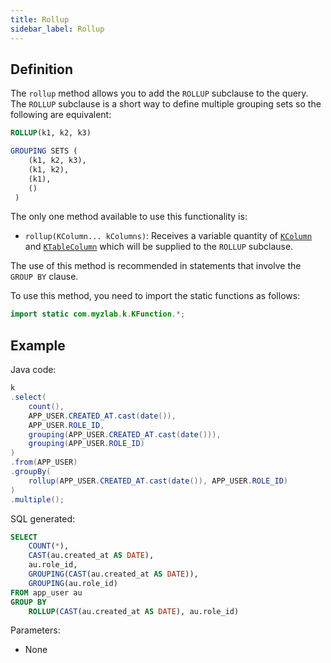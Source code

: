 ```yaml
---
title: Rollup
sidebar_label: Rollup
---
```


## Definition

The `rollup` method allows you to add the `ROLLUP` subclause to the query. The `ROLLUP` subclause is a short way to define multiple grouping sets so the following are equivalent:

```sql
ROLLUP(k1, k2, k3) 

GROUPING SETS (
    (k1, k2, k3), 
    (k1, k2),
    (k1),
    ()
 ) 
```

The only one method available to use this functionality is:

- `rollup(KColumn... kColumns)`: Receives a variable quantity of [`KColumn`](/docs/misc/select-list-values#2-kcolumn) and [`KTableColumn`](/docs/misc/select-list-values#1-ktablecolumn) which will be supplied to the `ROLLUP` subclause.

The use of this method is recommended in statements that involve the `GROUP BY` clause.

To use this method, you need to import the static functions as follows:

```java
import static com.myzlab.k.KFunction.*;
```

## Example

Java code:

```java
k
.select(
    count(),
    APP_USER.CREATED_AT.cast(date()),
    APP_USER.ROLE_ID,
    grouping(APP_USER.CREATED_AT.cast(date())),
    grouping(APP_USER.ROLE_ID)
)
.from(APP_USER)
.groupBy(
    rollup(APP_USER.CREATED_AT.cast(date()), APP_USER.ROLE_ID)
)
.multiple();
```

SQL generated:

```sql
SELECT
    COUNT(*),
    CAST(au.created_at AS DATE),
    au.role_id,
    GROUPING(CAST(au.created_at AS DATE)),
    GROUPING(au.role_id)
FROM app_user au
GROUP BY 
    ROLLUP(CAST(au.created_at AS DATE), au.role_id)
```

Parameters:

- None